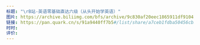 ```yaml
---
标题: "\rB站-英语零基础直达六级（从头开始学英语）"
图片: https://archive.biliimg.com/bfs/archive/9c830af20eec1865911df9104c048ecb09b3db32.jpg@672w_378h_1c_!web-search-common-cover.avif
链接: https://pan.quark.cn/s/91a9440ff7b5#/list/share/a7ceb1fdba50456cb5f881b8cd0ad4d1-B%E7%AB%99*101%E8%8B%B1%E8%AF%AD%E9%9B%B6%E5%9F%BA%E7%A1%80%E7%9B%B4%E8%BE%BE%E5%85%AD%E7%BA%A7%EF%BC%88%E4%BB%8E%E5%A4%B4%E5%BC%80%E5%A7%8B%E5%AD%A6%E8%8B%B1%E8%AF%AD%EF%BC%89
时时: 
评价:
---
```


